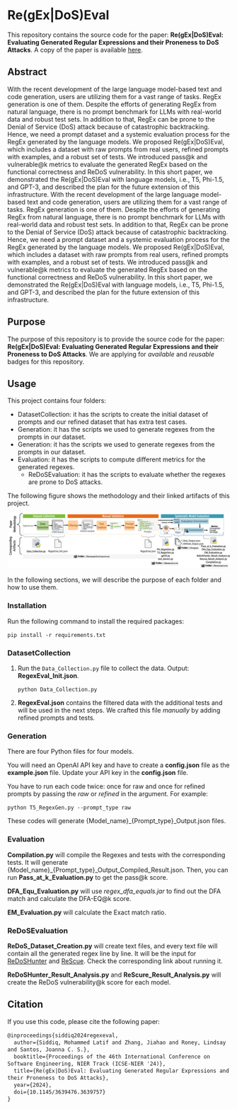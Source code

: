 # Re(gEx|DoS)Eval
This repository contains the source code for the paper: **Re(gEx|DoS)Eval: Evaluating Generated Regular Expressions and their Proneness to DoS Attacks**. A copy of the paper is available [here](./Miscellaneous/Paper_Preprint_Copy.pdf).

## Abstract
With the recent development of the large language model-based text and code generation, users are utilizing them for a vast range of tasks. RegEx generation is one of them. Despite the efforts of generating RegEx from natural language, there is no prompt benchmark for LLMs with real-world data and robust test sets. In addition to that, RegEx can be prone to the Denial of Service (DoS) attack because of catastrophic backtracking. Hence, we need a prompt dataset and a systemic evaluation process for the RegEx generated by the language models. We proposed Re(gEx|DoS)Eval, which includes a dataset with raw prompts from real users, refined prompts with examples, and a robust set of tests. We introduced pass@k and vulnerable@k metrics to evaluate the generated RegEx based on the functional correctness and ReDoS vulnerability. In this short paper, we demonstrated the Re(gEx|DoS)Eval with language models, i.e., T5, Phi-1.5, and GPT-3, and described the plan for the future extension of this infrastructure.
With the recent development of the large language model-based text and code generation, users are utilizing them for a vast range of tasks. RegEx generation is one of them. Despite the efforts of generating RegEx from natural language, there is no prompt benchmark for LLMs with real-world data and robust test sets. In addition to that, RegEx can be prone to the Denial of Service (DoS) attack because of catastrophic backtracking. Hence, we need a prompt dataset and a systemic evaluation process for the RegEx generated by the language models. We proposed Re(gEx|DoS)Eval, which includes a dataset with raw prompts from real users, refined prompts with examples, and a robust set of tests. We introduced pass@k and vulnerable@k metrics to evaluate the generated RegEx based on the functional correctness and ReDoS vulnerability. In this short paper, we demonstrated the Re(gEx|DoS)Eval with language models, i.e., T5, Phi-1.5, and GPT-3, and described the plan for the future extension of this infrastructure.


## Purpose
The purpose of this repository is to provide the source code for the paper: **Re(gEx|DoS)Eval: Evaluating Generated Regular Expressions and their Proneness to DoS Attacks**. We are applying for *available* and *reusable* badges for this repository.

## Usage

This project contains four folders:
 - DatasetCollection: it has the scripts to create the initial dataset of prompts and our refined dataset that has extra test cases.
 - Generation: it has the scripts we used to generate regexes from the prompts in our dataset.
 - Generation: it has the scripts we used to generate regexes from the prompts in our dataset.
 - Evaluation: it has the scripts to compute different metrics for the generated regexes.
   - ReDoSEvaluation:  it has the scripts to evaluate whether the regexes are prone to DoS attacks.


The following figure shows the methodology and their linked artifacts of this project.

![alt text](./Miscellaneous/MethodologyArtifacts.png)


In the following sections, we will describe the purpose of each folder and how to use them. 

### Installation

Run the following command to install the required packages:
```
pip install -r requirements.txt
```

### DatasetCollection

1. Run the `Data_Collection.py` file to collect the data. Output: **RegexEval_Init.json**.
   ```
   python Data_Collection.py
   ```
2. **RegexEval.json** contains the filtered data with the additional tests and will be used in the next steps. We crafted this file *manually* by adding refined prompts and tests.


### Generation
There are four Python files for four models.

You will need an OpenAI API key and have to create a **config.json** file as the **example.json** file. Update your API key in the **config.json** file.

You have to run each code twice: once for raw and once for refined prompts by passing the *raw* or *refined* in the argument. For example:

```
python T5_RegexGen.py --prompt_type raw
```

These codes will generate {Model_name}_{Prompt_type}_Output.json files. 

### Evaluation

**Compilation.py** will compile the Regexes and tests with the corresponding tests. It will generate {Model_name}_{Prompt_type}_Output_Compiled_Result.json. Then, you can run **Pass_at_k_Evaluation.py** to get the pass@k score.

**DFA_Equ_Evaluation.py** will use *regex_dfa_equals.jar* to find out the DFA match and calculate the DFA-EQ@k score.


**EM_Evaluation.py** will calculate the Exact match ratio.


### ReDoSEvaluation
**ReDoS_Dataset_Creation.py** will create text files, and every text file will contain all the generated regex line by line. It will be the input for [ReDoSHunter](https://github.com/yetingli/ReDoSHunter) and [ReScue](https://github.com/2bdenny/ReScue). Check the corresponding link about running it.

**ReDoSHunter_Result_Analysis.py** and **ReScure_Result_Analysis.py** will create the ReDoS vulnerability@k score for each model.

## Citation
If you use this code, please cite the following paper:
```
@inproceedings{siddiq2024regexeval,
  author={Siddiq, Mohammed Latif and Zhang, Jiahao and Roney, Lindsay and Santos, Joanna C. S.},
  booktitle={Proceedings of the 46th International Conference on Software Engineering, NIER Track (ICSE-NIER '24)}, 
  title={Re(gEx|DoS)Eval: Evaluating Generated Regular Expressions and their Proneness to DoS Attacks}, 
  year={2024},
  doi={10.1145/3639476.3639757}
}
